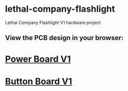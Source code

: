 # lethal-company-flashlight
Lethal Company Flashlight V1 hardware project

## View the PCB design in your browser: 

# [Power Board V1](https://flux.ai/markwuflux/lethal-company-pro-flashlight-power-board-v1) 

# [Button Board V1](https://flux.ai/markwuflux/lethal-company-pro-flashlight-button-board) 
